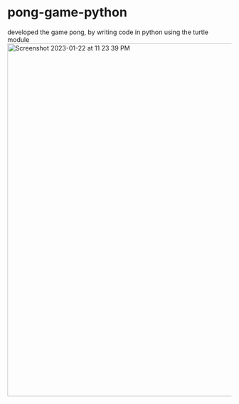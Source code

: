 # pong-game-python
developed the game pong, by writing code in python using the turtle module
<img width="794" alt="Screenshot 2023-01-22 at 11 23 39 PM" src="https://user-images.githubusercontent.com/72712488/213965721-c62eff2a-84f8-4a2f-b4cc-33c8b8125193.png">
